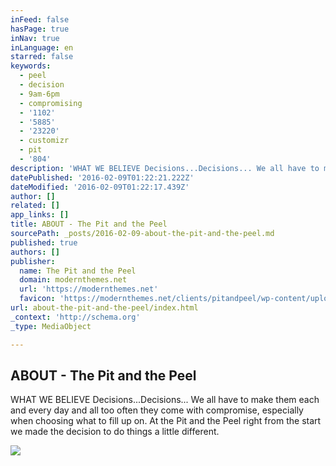 ```yaml
---
inFeed: false
hasPage: true
inNav: true
inLanguage: en
starred: false
keywords:
  - peel
  - decision
  - 9am-6pm
  - compromising
  - '1102'
  - '5885'
  - '23220'
  - customizr
  - pit
  - '804'
description: 'WHAT WE BELIEVE Decisions...Decisions... We all have to make them each and every day and all too often they come with compromise, especially when choosing what to fill up on. At the Pit and the Peel right from the start we made the decision to do things a little different.'
datePublished: '2016-02-09T01:22:21.222Z'
dateModified: '2016-02-09T01:22:17.439Z'
author: []
related: []
app_links: []
title: ABOUT - The Pit and the Peel
sourcePath: _posts/2016-02-09-about-the-pit-and-the-peel.md
published: true
authors: []
publisher:
  name: The Pit and the Peel
  domain: modernthemes.net
  url: 'https://modernthemes.net'
  favicon: 'https://modernthemes.net/clients/pitandpeel/wp-content/uploads/2016/02/cropped-PP-Favicon-192x192.png'
url: about-the-pit-and-the-peel/index.html
_context: 'http://schema.org'
_type: MediaObject

---
```

<article style=""><h1>ABOUT - The Pit and the Peel</h1><p>WHAT WE BELIEVE Decisions...Decisions... We all have to make them each and every day and all too often they come with compromise, especially when choosing what to fill up on. At the Pit and the Peel right from the start we made the decision to do things a little different.</p><img src="https://s3-us-west-2.amazonaws.com/the-grid-img/p/fba1810e21e46a589940b4152827ca0e6eb5faee.png" /></article>